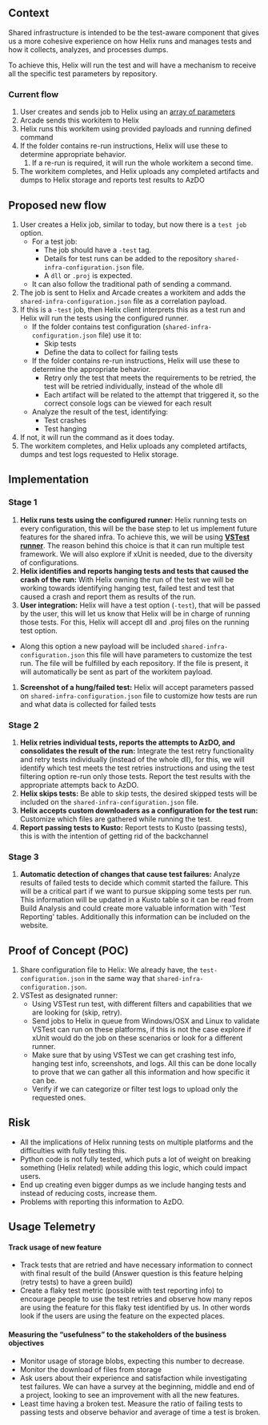 
## Context
Shared infrastructure is intended to be the test-aware component that gives us a more cohesive experience on how Helix runs and manages tests and how it collects, analyzes, and processes dumps.

To achieve this, Helix will run the test and will have a mechanism to receive all the specific test parameters by repository.

### Current flow
1. User creates and sends job to Helix using an [array of parameters](https://github.com/dotnet/arcade/blob/b888df17a4acb65630c1e9ad5e94f22a33b62ab0/src/Microsoft.DotNet.Helix/Sdk/Readme.md#all-possible-options)
1. Arcade sends this workitem to Helix
1. Helix runs this workitem using provided payloads and running defined command
1.  If the folder contains re-run instructions, Helix will use these to determine appropriate behavior.
    1. If a re-run is required, it will run the whole workitem a second time.
1. The workitem completes, and Helix uploads any completed artifacts and dumps to Helix storage and reports test results to AzDO

## Proposed new flow
1. User creates a Helix job, similar to today, but now there is a `test job` option.
    - For a test job:
      - The job should have a `-test` tag.
      - Details for test runs can be added to the repository `shared-infra-configuration.json` file.
      - A `dll` or `.proj` is expected. 
    - It can also follow the traditional path of sending a command. 
1. The job is sent to Helix and Arcade creates a workitem and adds the `shared-infra-configuration.json` file as a correlation payload.
1. If this is a `-test` job, then Helix client interprets this as a test run and Helix will run the tests using the configured runner.
    - If  the folder contains test configuration (`shared-infra-configuration.json` file) use it to:
        - Skip tests
        - Define the data to collect for failing tests
    - If the folder contains re-run instructions, Helix will use these to determine the appropriate behavior.
      - Retry only the test that meets the requirements to be retried, the test will be retried individually, instead of the whole dll
      - Each artifact will be related to the attempt that triggered it, so the correct console logs can be viewed for each result
    - Analyze the result of the test, identifying:
        - Test crashes
        - Test hanging 
1. If not, it will run the command as it does today.
1. The workitem completes, and Helix uploads any completed artifacts, dumps and test logs requested to Helix storage.


## Implementation
### Stage 1
1. **Helix runs tests using the configured runner:** Helix running tests on every configuration, this will be the base step to let us implement future features for the shared infra. To achieve this, we will be using [**VSTest runner**](https://github.com/microsoft/vstest#vstest). The reason behind this choice is that it can run multiple test framework. We will also explore  if xUnit is needed, due to the diversity of configurations.
1. **Helix identifies and reports hanging tests and tests that caused the crash of the run:** With Helix owning the run of the test we will be working towards identifying hanging test, failed test and test that caused a crash and report them as results of the run.
1. **User integration:** Helix will have a test option (`-test`), that will be passed by the user, this will let us know that Helix will be in charge of running those tests. For this, Helix will accept dll and .proj files on the running test option.
  - Along this option a new payload will be included `shared-infra-configuration.json` this file will have parameters to customize the test run. The file will be fulfilled by each repository. If the file is present, it will automatically be sent as part of the workitem payload.
1. **Screenshot of a hung/failed test:** Helix will accept parameters passed on `shared-infra-configuration.json` file to customize how tests are run and what data is collected for failed tests


### Stage 2
1. **Helix retries individual tests, reports the attempts to AzDO, and consolidates the result of the run:** Integrate the test retry functionality and retry tests individually (instead of the whole dll), for this, we will identify which test meets the test retries instructions and using the test filtering option re-run only those tests. Report the test results with the appropriate attempts back to AzDO.
1. **Helix skips tests:** Be able to skip tests, the desired skipped tests will be included on the `shared-infra-configuration.json` file. 
1. **Helix accepts custom downloaders as a configuration for the test run:** Customize which files are gathered while running the test.
1. **Report passing tests to Kusto:** Report tests to Kusto (passing tests), this is with the intention of getting rid of the backchannel


### Stage 3
1. **Automatic detection of changes that cause test failures:** Analyze results of failed tests to decide which commit started the failure. This will be a critical part if we want to pursue skipping some tests per run. This information will be updated in a Kusto table so it can be read from Build Analysis and could create more valuable information with 'Test Reporting' tables. Additionally this information can be included on the website. 

## Proof of Concept (POC)
1. Share configuration file to Helix: We already have, the `test-configuration.json` in the same way that `shared-infra-configuration.json`.
1. VSTest as designated runner:
    - Using VSTest run test, with different filters and capabilities that we are looking for (skip, retry).
    - Send jobs to Helix in queue from Windows/OSX and Linux to validate VSTest can run on these platforms, if this is not the case explore if xUnit would do the job on these scenarios or look for a different runner.
    - Make sure that by using VSTest we can get crashing test info, hanging test info, screenshots, and logs. All this can be done locally to prove that we can gather all this information and how specific it can be.
    - Verify if we can categorize or filter test logs to upload only the requested ones.

## Risk

- All the implications of Helix running tests on multiple platforms and the difficulties with fully testing this. 
- Python code is not fully tested, which puts a lot of weight on breaking something (Helix related) while adding this logic, which could impact users.
- End up creating even bigger dumps as we include hanging tests and instead of reducing costs, increase them.
- Problems with reporting this information to AzDO.

## Usage Telemetry

#### Track usage of new feature
- Track tests that are retried and have necessary information to connect with final result of the build (Answer question is this feature helping (retry tests) to have a green build)
- Create a flaky test metric (possible with test reporting info) to encourage people to use the test retries and observe how many repos are using the feature for this flaky test identified by us. In other words look if the users are using the feature on the expected places.


#### Measuring the “usefulness” to the stakeholders of the business objectives
- Monitor usage of storage blobs, expecting this number to decrease.
- Monitor the download of files from storage
- Ask users about their experience and satisfaction  while investigating test failures. We can have a survey at the beginning, middle and end of a project, looking to see an improvement with all the new features.
- Least time having a broken test. Measure the ratio of failing tests to passing tests and observe behavior and average of time a test is broken.

